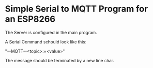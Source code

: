 # Simple Serial to MQTT Program for an ESP8266

The Server is configured in the main program.

A Serial Command schould look like this:

"--MQTT--\<topic\>:=\<value\>"

The message should be terminated by a new line char.